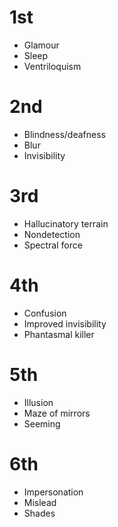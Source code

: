 # 1st
- Glamour
- Sleep
- Ventriloquism

# 2nd
- Blindness/deafness
- Blur
- Invisibility

# 3rd
- Hallucinatory terrain
- Nondetection
- Spectral force

# 4th
- Confusion
- Improved invisibility
- Phantasmal killer

# 5th
- Illusion
- Maze of mirrors
- Seeming

# 6th
- Impersonation
- Mislead
- Shades